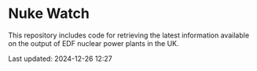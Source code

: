 # Nuke Watch

This repository includes code for retrieving the latest information available on the output of EDF nuclear power plants in the UK.

Last updated: 2024-12-26 12:27